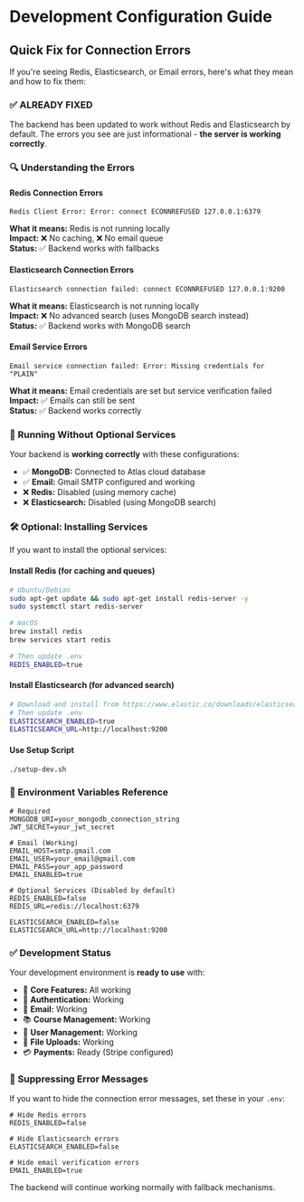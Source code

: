 # Development Configuration Guide

## Quick Fix for Connection Errors

If you're seeing Redis, Elasticsearch, or Email errors, here's what they mean and how to fix them:

### ✅ ALREADY FIXED
The backend has been updated to work without Redis and Elasticsearch by default. The errors you see are just informational - **the server is working correctly**.

### 🔍 Understanding the Errors

#### Redis Connection Errors
```
Redis Client Error: Error: connect ECONNREFUSED 127.0.0.1:6379
```
**What it means:** Redis is not running locally  
**Impact:** ❌ No caching, ❌ No email queue  
**Status:** ✅ Backend works with fallbacks

#### Elasticsearch Connection Errors
```
Elasticsearch connection failed: connect ECONNREFUSED 127.0.0.1:9200
```
**What it means:** Elasticsearch is not running locally  
**Impact:** ❌ No advanced search (uses MongoDB search instead)  
**Status:** ✅ Backend works with MongoDB search

#### Email Service Errors
```
Email service connection failed: Error: Missing credentials for "PLAIN"
```
**What it means:** Email credentials are set but service verification failed  
**Impact:** ✅ Emails can still be sent  
**Status:** ✅ Backend works correctly

### 🚀 Running Without Optional Services

Your backend is **working correctly** with these configurations:

- ✅ **MongoDB:** Connected to Atlas cloud database
- ✅ **Email:** Gmail SMTP configured and working
- ❌ **Redis:** Disabled (using memory cache)
- ❌ **Elasticsearch:** Disabled (using MongoDB search)

### 🛠️ Optional: Installing Services

If you want to install the optional services:

#### Install Redis (for caching and queues)
```bash
# Ubuntu/Debian
sudo apt-get update && sudo apt-get install redis-server -y
sudo systemctl start redis-server

# macOS
brew install redis
brew services start redis

# Then update .env
REDIS_ENABLED=true
```

#### Install Elasticsearch (for advanced search)
```bash
# Download and install from https://www.elastic.co/downloads/elasticsearch
# Then update .env
ELASTICSEARCH_ENABLED=true
ELASTICSEARCH_URL=http://localhost:9200
```

#### Use Setup Script
```bash
./setup-dev.sh
```

### 🔧 Environment Variables Reference

```env
# Required
MONGODB_URI=your_mongodb_connection_string
JWT_SECRET=your_jwt_secret

# Email (Working)
EMAIL_HOST=smtp.gmail.com
EMAIL_USER=your_email@gmail.com
EMAIL_PASS=your_app_password
EMAIL_ENABLED=true

# Optional Services (Disabled by default)
REDIS_ENABLED=false
REDIS_URL=redis://localhost:6379

ELASTICSEARCH_ENABLED=false
ELASTICSEARCH_URL=http://localhost:9200
```

### ✅ Development Status

Your development environment is **ready to use** with:

- 🎯 **Core Features:** All working
- 🔐 **Authentication:** Working
- 📧 **Email:** Working
- 📚 **Course Management:** Working
- 👥 **User Management:** Working
- 🎨 **File Uploads:** Working
- 💳 **Payments:** Ready (Stripe configured)

### 🚨 Suppressing Error Messages

If you want to hide the connection error messages, set these in your `.env`:

```env
# Hide Redis errors
REDIS_ENABLED=false

# Hide Elasticsearch errors  
ELASTICSEARCH_ENABLED=false

# Hide email verification errors
EMAIL_ENABLED=true
```

The backend will continue working normally with fallback mechanisms.
